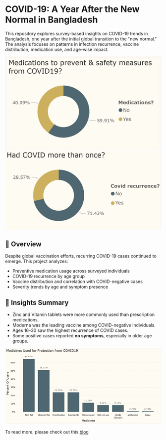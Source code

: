 # COVID-19: A Year After the New Normal in Bangladesh

This repository explores survey-based insights on COVID-19 trends in Bangladesh, one year after the initial global transition to the "new normal." The analysis focuses on patterns in infection recurrence, vaccine distribution, medication use, and age-wise impact.

![image](https://github.com/SheikhMaleeha/COVID-after-New-Normal/blob/main/Visualization%20Snippets/Medications%20taken.png)
![image](https://github.com/SheikhMaleeha/COVID-after-New-Normal/blob/main/Visualization%20Snippets/covid%20recurrence.png)

## 🧪 Overview

Despite global vaccination efforts, recurring COVID-19 cases continued to emerge. This project analyzes:

- Preventive medication usage across surveyed individuals
- COVID-19 recurrence by age group
- Vaccine distribution and correlation with COVID-negative cases
- Severity trends by age and symptom presence


## 🧠 Insights Summary

- Zinc and Vitamin tablets were more commonly used than prescription medications.
- Moderna was the leading vaccine among COVID-negative individuals.
- Ages 16–30 saw the highest recurrence of COVID cases.
- Some positive cases reported **no symptoms**, especially in older age groups.

![image](https://github.com/SheikhMaleeha/COVID-after-New-Normal/blob/main/Visualization%20Snippets/Medications%20COVID%20Protection.png)

To read more, please check out this [blog](https://medium.com/@maleehasheikh81/covid-19-a-year-after-the-new-normal-in-bangladesh-9a6dc99da7e6)
